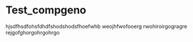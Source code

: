 # Test_compgeno
hjsdfhsdfohsfdhdfshodshodsfhoefwhb
weojhfwofooerg
rwohiroirgogragre
rejgofghorgohrgohrgo
